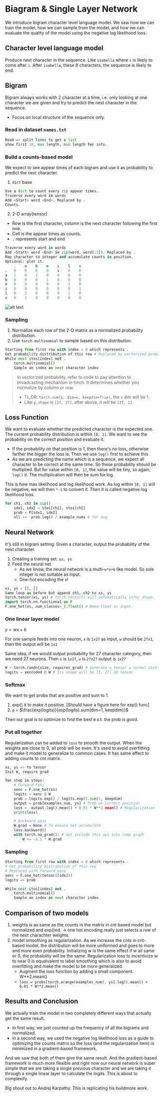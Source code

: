 # Biagram & Single Layer Network
We introduce bigram character level language model. We saw how we can train the model, how we can sample from the model, and how we can evaluate the quality of the model using the negative log likelihood loss.

## Character level language model
Produce next character in the sequence. Like `isabella` where `s` is likely to come after `i`. After `isabella`, these 8 characters, the sequence is likely to end.

## Bigram
Bigram always works with 2 character at a time, i.e. only looking at one character we are given and try to predict the next character in the sequence.
* Focus on local structure of the sequence only.
### Read in dataset `names.txt`
```Python
Read => split lines to get a list
show first 10, max length, min length for info.
```
### Build a counts-based model
We expect to see appear times of each bigram and use it as probability to predict the next character.
1. `dict` base
```Python
Use a dict to count every zip appear times.
Traverse every word in words
Add <Start> word <End>. Replaced by .
Counts.
```
2. 2-D array(tensor)
* Row is the first character, column is the next character following the first one.
* Cell is the appear times as counts.
* `.` represents start and end
```Python
Traverse every word in words
Add <Start> word <End> in zip(word, word[:1]). Replaced by .
Map character to integer and accumulate counts in position.
Optional: plot it.
    .    a    b    e    i    l    s
.   0    0    0    0    i    0    0
a   1    0    1    0    0    0    0
b   0    0    0    1    0    0    0
e   0    0    0    0    0    1    0
i   0    0    0    0    0    0    1
l   0    1    0    0    0    1    0
s   0    1    0    0    0    0    0
```
![alt text](counts-matrix.png)

### Sampling
1. Normalize each row of the 2-D matrix as a normalized probability distribution.
2. Use `torch.multinomial` to sample based on this distribution.
```Python
Starting from first row with index = 0 which represents .
Get probability distribution of this row # Replaced by vectorized probability.
While next itos[index] not .
    torch.multinomial()
    Sample an index as next character index
```
> In vectorized probability, refer to code to pay attention to broadcasting mechanism in torch. It determines whether you normalize by column or row.
> * TL;DR: `torch.sum(p, dim=x, keepdim=True)`, the `x` dim will be 1. 
> * Like `p.shape` is `[27, 27]`, after above, it will be `[27, 1]`. 

## Loss Function
We want to evaluate whether the predicted character is the expected one. The current probability distribution is within `[0, 1]`. We want to see the probability on the correct position and evaluate it. 
* If the probability on that position is 1, then there's no loss, otherwise farther the bigger the loss is. Then we use `log()` first to achieve this
* As we are predicting the name which is a sequence, we expect all character to be correct at the same time. So these probability should be multiplied. But for value within `[0, 1]`, the value will be tiny, so again, `log()` it. The multiplication will then be sum for log.

This is how max likelihood and log likelihood work. As log within `[0, 1]` will be negative, we will then `*-1` to convert it. Then it is called negative log likelihood loss.
```Python
for ch1, ch2 in zip()
    idx1, idx2 = stoi[ch1], stoi[ch2]
    prob = P[idx1, idx2]
    nll += -prob.log() / example_nums # for avg
```

## Neural Network
It's still in bigram setting: Given a character, output the probability of the next character.
1. Creating a training set. `xs, ys`
2. Feed the neural net
    * As we know, the neural network is a multi-`w*x+b` like model. So sole integer is not suitable as input.
    * One-hot encoding the x!
```Python
xs, ys = [], []
Same loop as before but append ch1, ch2 to xs, ys
torch.tensor(xs, ys) # torch.tensor() will automatically infer dtype.
import torch.nn.functional as F
F.one_hot(xs, num_classes=_).float() # Need float as input.
```
### One linear layer model
$y=wx+b$

For one sample feeds into one neuron, `x` is `1x27` as input, `w` should be `27x1`, then the output will be `1x1`

Same idea, if we would output probability for 27 character category, then we need 27 neurons. Then `x` is `1x27`, `w` is `27x27` output is `1x27`

```Python
W = torch.randn(size, requires_grad) # Generate a tensor a normal distribution. [Should have a figure here for normal distribution]
logits = xencoded @ W # Its shape will be [1, 27] 2D tensor
```
### Softmax
We want to get probs that are positive and sum to 1.
1. exp() it to make it positive. [Should have a figure here for exp() func]
2. `p` = $\frac{exp(logits)}{exp(logits).sum(dim=1, keepdim)}$

Then our goal is to optimize to find the best `W` s.t. the prob is good.

### Put all together
Regularization can be added to `loss` to smooth the output. When the weights are close to 0, all prob will be even. It's used to avoid overfitting and make it model to generalize to common cases. It has same effect to adding counts to cnt matrix.
```Python
xs, ys => to tensor
Init W, require grad

for step in steps:
    # Forward Pass
    xenc = F.one_hot(xs)
    logits = xenc @ W
    prob = logits.exp() / logits.exp().sum(1, keepdim)
    output = prob[examples_num, ys] # Prob on correct position
    loss = -output.log().mean() + 0.01 * W**2.mean() # Regularization
    print(loss)

    # Backward pass
    W.grad = None # To ensure not accumulate
    loss.backward()
    with torch.no_grad(): # not include this ops into comp graph
        W += -0.1 * W.grad
```
### Sampling
```Python
Starting from first row with index = 0 which represents .
# Get probability distribution of this row
# Replaced with forward pass
xenc = F.one_hot(tensor([idx]))
logits => prob

While next itos[index] not .
    torch.multinomial()
    Sample an index as next character index
```

## Comparison of two models
1. weights is as same as the counts in the matrix in cnt based model but normalized and exp()ed. -> one hot encoding really just selects a row of the next charachter weights.
2. model smoothing as regularization. As we increase the cnts in cnt-based model, the distribution will be more uniformed and goes to more and more even probability. Initializing w is the same effect if w all same or 0, the probability will be the same. Regularization loss to incentivize w to near 0 is equalvalent to label smoothing which is also to avoid overfitting and make the model to be more generalized.
    * Augment the loss function by adding a small component. 
W**2.mean()
    * `loss = probs[torch.arange(examples_num), ys].log().mean() + 0.01 * W**2.mean()`

## Results and Conclusion
We actually train the model in two completely different ways that actually get the same result.

* In first way, we just counted up the frequency of all the bigrams and normalized.
* In a second way, we used the negative log likelihood loss as a guide to optimizing the counts matrix so the loss (and the regularization item) is minimized in a gradient-based framework.

And we saw that both of them give the same result. And the gradient-based framework is much more flexible and right now our neural network is super simple that we are taking a single previous character and we are taking it through a single linear layer to calculate the logits. This is about to complexify.

Big shout out to Andrej Karpathy. This is replicating his buildmore work.

